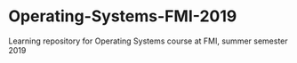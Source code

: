 # Operating-Systems-FMI-2019
Learning repository for Operating Systems course at FMI, summer semester 2019
